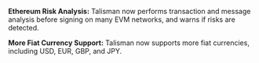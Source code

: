 <!-- version: v1.26.0 -->

**<span class="icon" data-icon="ShieldIcon"></span> Ethereum Risk Analysis:** Talisman now performs transaction and message analysis before signing on many EVM networks, and warns if risks are detected.

**<span class="icon" data-icon="DollarSignIcon"></span> More Fiat Currency Support:** Talisman now supports more fiat currencies, including USD, EUR, GBP, and JPY.
